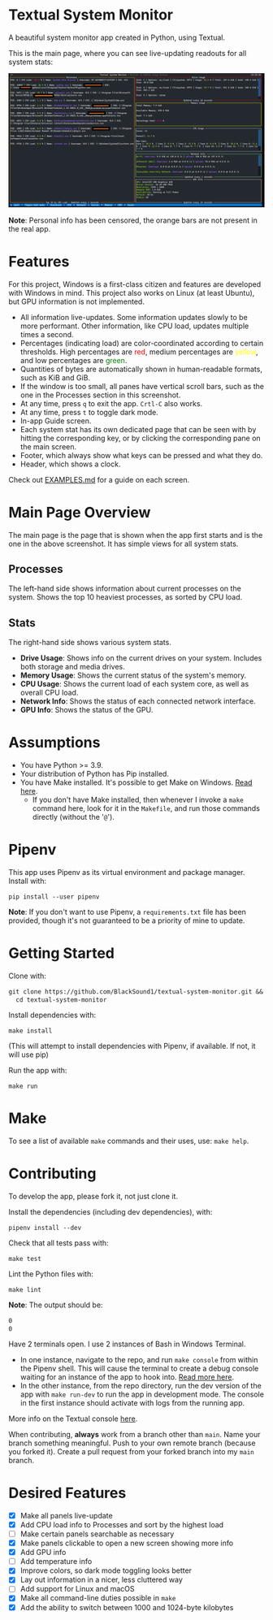 # Textual System Monitor

A beautiful system monitor app created in Python, using Textual.

This is the main page, where you can see live-updating readouts for all system stats:

![Somewhat Feature Complete Design](images/Apr21Screenshot.png)

**Note**: Personal info has been censored, the orange bars are not present in the real app.

# Features

For this project, Windows is a first-class citizen and features are developed with Windows in mind.
This project also works on Linux (at least Ubuntu), but GPU information is not implemented.

- All information live-updates. Some information updates slowly to be more performant.
  Other information, like CPU load, updates multiple times a second.
- Percentages (indicating load) are color-coordinated according to certain thresholds.
  High percentages are <span style="color: red;">red</span>, medium percentages are
  <span style="color: yellow;">yellow</span>, and low percentages are <span style="color: green;">green</span>.
- Quantities of bytes are automatically shown in human-readable formats, such as KiB and GiB.
- If the window is too small, all panes have vertical scroll bars, such as the one in the
  Processes section in this screenshot.
- At any time, press `q` to exit the app. `Crtl-C` also works.
- At any time, press `t` to toggle dark mode.
- In-app Guide screen.
- Each system stat has its own dedicated page that can be seen with by hitting the corresponding key, or by clicking
  the corresponding pane on the main screen.
- Footer, which always show what keys can be pressed and what they do.
- Header, which shows a clock.

Check out [EXAMPLES.md](EXAMPLES.md) for a guide on each screen.

# Main Page Overview

The main page is the page that is shown when the app first starts and is the one in the above screenshot.
It has simple views for all system stats.

## Processes

The left-hand side shows information about current processes on the system. Shows the top 10 heaviest processes,
as sorted by CPU load. 

## Stats

The right-hand side shows various system stats.

- **Drive Usage**: Shows info on the current drives on your system. Includes both storage and media drives.
- **Memory Usage**: Shows the current status of the system's memory.
- **CPU Usage**: Shows the current load of each system core, as well as overall CPU load.
- **Network Info**: Shows the status of each connected network interface.
- **GPU Info**: Shows the status of the GPU.

# Assumptions

- You have Python >= 3.9.
- Your distribution of Python has Pip installed.
- You have Make installed. It's possible to get Make on Windows.
  [Read here](https://stackoverflow.com/questions/32127524/how-to-install-and-use-make-in-windows).
  - If you don't have Make installed, then whenever I invoke a `make` command here, look for it in the `Makefile`, and
    run those commands directly (without the '`@`').

# Pipenv

This app uses Pipenv as its virtual environment and package manager. Install with:

```shell
pip install --user pipenv
```

**Note**: If you don't want to use Pipenv, a `requirements.txt` file has been provided, though it's not guaranteed to be
a priority of mine to update.

# Getting Started

Clone with:

```shell
git clone https://github.com/BlackSound1/textual-system-monitor.git &&
  cd textual-system-monitor
```

Install dependencies with:

```shell
make install
```

(This will attempt to install dependencies with Pipenv, if available. If not, it will use pip)

Run the app with:

```shell
make run
```

# Make

To see a list of available `make` commands and their uses, use: `make help`.

# Contributing

To develop the app, please fork it, not just clone it.

Install the dependencies (including dev dependencies), with:

```shell
pipenv install --dev
```

Check that all tests pass with:

```shell
make test
```

Lint the Python files with:

```shell
make lint
```

**Note**: The output should be:

```shell
0
0
```

Have 2 terminals open. I use 2 instances of Bash in Windows Terminal. 

- In one instance, navigate to the repo, and run `make console` from within the Pipenv shell. 
  This will cause the terminal to create a debug console waiting for an instance of the app to hook into.
  [Read more here](https://textual.textualize.io/guide/devtools/).
- In the other instance, from the repo directory, run the dev version of the app with `make run-dev` to run the
  app in development mode. The console in the first instance should activate with logs from the running app.

More info on the Textual console [here](https://textual.textualize.io/guide/devtools/#console).

When contributing, **always** work from a branch other than `main`. Name your branch something meaningful. Push to your 
own remote branch (because you forked it). Create a pull request from your forked branch into my `main` branch.

# Desired Features

- [x] Make all panels live-update
- [x] Add CPU load info to Processes and sort by the highest load
- [ ] Make certain panels searchable as necessary
- [x] Make panels clickable to open a new screen showing more info
- [x] Add GPU info
- [ ] Add temperature info
- [x] Improve colors, so dark mode toggling looks better
- [x] Lay out information in a nicer, less cluttered way
- [ ] Add support for Linux and macOS
- [x] Make all command-line duties possible in `make`
- [x] Add the ability to switch between 1000 and 1024-byte kilobytes

